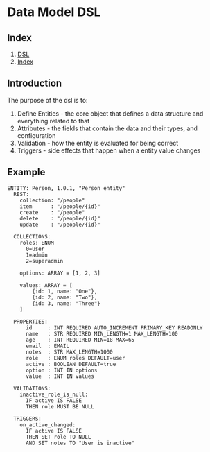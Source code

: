 # Data Model DSL

## Index
1. [DSL](./_dsl.md)
2. [Index](./../index.md)

## Introduction
The purpose of the dsl is to:

1. Define Entities  - the core object that defines a data structure and everything related to that
2. Attributes       - the fields that contain the data and their types, and configuration
3. Validation       - how the entity is evaluated for being correct
4. Triggers         - side effects that happen when a entity value changes

## Example

```
ENTITY: Person, 1.0.1, "Person entity"
  REST:
    collection: "/people"
    item      : "/people/{id}"
    create    : "/people"
    delete    : "/people/{id}"
    update    : "/people/{id}"

  COLLECTIONS:
    roles: ENUM
      0=user
      1=admin
      2=superadmin

    options: ARRAY = [1, 2, 3]

    values: ARRAY = [
        {id: 1, name: "One"},
        {id: 2, name: "Two"},
        {id: 3, name: "Three"}
    ]

  PROPERTIES:
      id     : INT REQUIRED AUTO_INCREMENT PRIMARY_KEY READONLY
      name   : STR REQUIRED MIN_LENGTH=1 MAX_LENGTH=100
      age    : INT REQUIRED MIN=18 MAX=65
      email  : EMAIL
      notes  : STR MAX_LENGTH=1000
      role   : ENUM roles DEFAULT=user
      active : BOOLEAN DEFAULT=true
      option : INT IN options
      value  : INT IN values

  VALIDATIONS:
    inactive_role_is_null:
      IF active IS FALSE
      THEN role MUST BE NULL

  TRIGGERS:
    on_active_changed:
      IF active IS FALSE
      THEN SET role TO NULL
      AND SET notes TO "User is inactive"
```